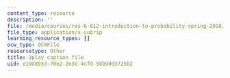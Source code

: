 ```yaml
---
content_type: resource
description: ''
file: /media/courses/res-6-012-introduction-to-probability-spring-2018/e19d893370e22e3e4cfd58b9dd3725b2_mHonq7Gjjqg.srt
file_type: application/x-subrip
learning_resource_types: []
ocw_type: OCWFile
resourcetype: Other
title: 3play caption file
uid: e19d8933-70e2-2e3e-4cfd-58b9dd3725b2
---
```

